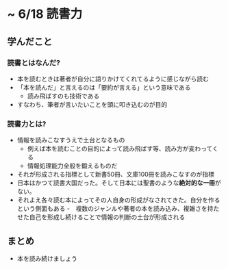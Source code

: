 # ~ 6/18 読書力

## 学んだこと

### 読書とはなんだ?

- 本を読むときは著者が自分に語りかけてくれてるように感じながら読む
- 「本を読んだ」と言えるのは「要約が言える」という意味である
  - 読み飛ばすのも技術である
- すなわち、筆者が言いたいことを頭に叩き込むのが目的
  
### 読書力とは?

- 情報を読みこなすうえで土台となるもの
  - 例えば本を読むことの目的によって読み飛ばす等、読み方が変わってくる
  - 情報処理能力全般を鍛えるものだ
- それが形成される指標として新書50冊、文庫100冊を読みこなすのが指標
- 日本はかつて読書大国だった。そして日本には聖書のような**絶対的な一冊**がない。
- それよえ各々読む本によってその人自身の形成がなされてきた。自分を作るという側面もある
-　複数のジャンルや著者の本を読み込み、複雑さを持たせた自己を形成し続けることで情報の判断の土台が形成される

## まとめ

- 本を読み続けましょう
